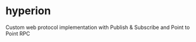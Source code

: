 hyperion
========


Custom web protocol implementation with Publish & Subscribe and Point to Point RPC
